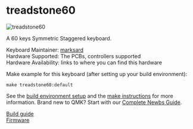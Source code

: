 # treadstone60

![treadstone60](https://marksard.github.io/assets/photos/20200321-IMGP5151.jpg)

A 60 keys Symmetric Staggered keyboard.  

Keyboard Maintainer: [marksard](https://github.com/marksard)  
Hardware Supported: The PCBs, controllers supported  
Hardware Availability: links to where you can find this hardware

Make example for this keyboard (after setting up your build environment):

    make treadstone60:default

See the [build environment setup](https://docs.qmk.fm/#/getting_started_build_tools) and the [make instructions](https://docs.qmk.fm/#/getting_started_make_guide) for more information. Brand new to QMK? Start with our [Complete Newbs Guide](https://docs.qmk.fm/#/newbs).

[Build guide](https://github.com/marksard/Keyboards/blob/master/treadstone60/documents/treadstone60_buildguide.md)  
[Firmware](https://github.com/marksard/qmk_firmware/tree/my_customize/keyboards/treadstone60)  

